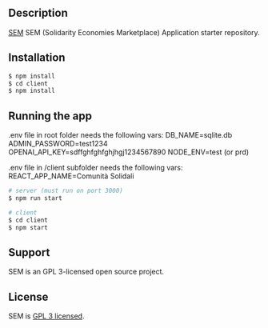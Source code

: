 ## Description

[SEM](https://github.com/Neggia/SEM) SEM (Solidarity Economies Marketplace) Application starter repository.

## Installation

```bash
$ npm install
$ cd client
$ npm install
```

## Running the app

.env file in root folder needs the following vars:
DB_NAME=sqlite.db
ADMIN_PASSWORD=test1234
OPENAI_API_KEY=sdffghfghfghjhgj1234567890
NODE_ENV=test (or prd)

.env file in /client subfolder needs the following vars:
REACT_APP_NAME=Comunità Solidali

```bash
# server (must run on port 3000)
$ npm run start

# client
$ cd client
$ npm start
```

## Support

SEM is an GPL 3-licensed open source project.

## License

SEM is [GPL 3 licensed](LICENSE).
